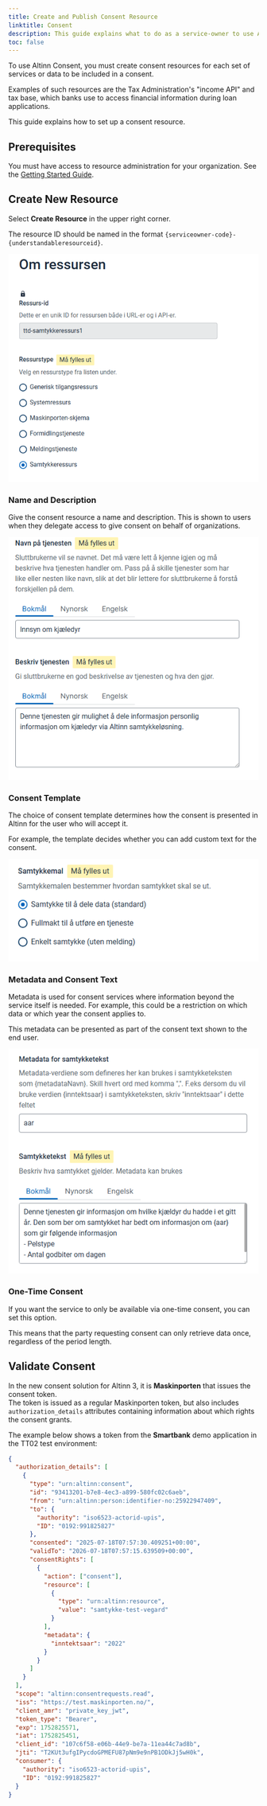 ```yaml
---
title: Create and Publish Consent Resource
linktitle: Consent
description: This guide explains what to do as a service-owner to use Altinn Consent
toc: false
---
```


To use Altinn Consent, you must create consent resources for each set of services or data to be included in a consent.

Examples of such resources are the Tax Administration's "income API" and tax base, which banks use to access financial information during loan applications.

This guide explains how to set up a consent resource.

## Prerequisites

You must have access to resource administration for your organization. See the [Getting Started Guide](../../getting-started/resource-admin-studio).

## Create New Resource

Select **Create Resource** in the upper right corner.

The resource ID should be named in the format `{serviceowner-code}-{understandableresourceid}`.

![consentresource](consentresource1.png)

### Name and Description

Give the consent resource a name and description. This is shown to users when they delegate access to give consent on behalf of organizations.

![consentresource](consentresource2.png)

### Consent Template

The choice of consent template determines how the consent is presented in Altinn for the user who will accept it.

For example, the template decides whether you can add custom text for the consent.

![consentresource](consentresource3.png)

### Metadata and Consent Text

Metadata is used for consent services where information beyond the service itself is needed. For example, this could be a restriction on which data or which year the consent applies to.

This metadata can be presented as part of the consent text shown to the end user.

![consentresource](consentresource4.png)

### One-Time Consent

If you want the service to only be available via one-time consent, you can set this option.

This means that the party requesting consent can only retrieve data once, regardless of the period length.

## Validate Consent

In the new consent solution for Altinn 3, it is **Maskinporten** that issues the consent token.  
The token is issued as a regular Maskinporten token, but also includes `authorization_details` attributes containing information about which rights the consent grants.

The example below shows a token from the **Smartbank** demo application in the TT02 test environment:

```json
{
  "authorization_details": [
    {
      "type": "urn:altinn:consent",
      "id": "93413201-b7e8-4ec3-a899-580fc02c6aeb",
      "from": "urn:altinn:person:identifier-no:25922947409",
      "to": {
        "authority": "iso6523-actorid-upis",
        "ID": "0192:991825827"
      },
      "consented": "2025-07-18T07:57:30.409251+00:00",
      "validTo": "2026-07-18T07:57:15.639509+00:00",
      "consentRights": [
        {
          "action": ["consent"],
          "resource": [
            {
              "type": "urn:altinn:resource",
              "value": "samtykke-test-vegard"
            }
          ],
          "metadata": {
            "inntektsaar": "2022"
          }
        }
      ]
    }
  ],
  "scope": "altinn:consentrequests.read",
  "iss": "https://test.maskinporten.no/",
  "client_amr": "private_key_jwt",
  "token_type": "Bearer",
  "exp": 1752825571,
  "iat": 1752825451,
  "client_id": "107c6f58-e06b-44e9-be7a-11ea44c7ad8b",
  "jti": "T2KUt3ufgIPycdoGPMEFU87pNm9e9nPB1ODkJj5wH0k",
  "consumer": {
    "authority": "iso6523-actorid-upis",
    "ID": "0192:991825827"
  }
}
```
